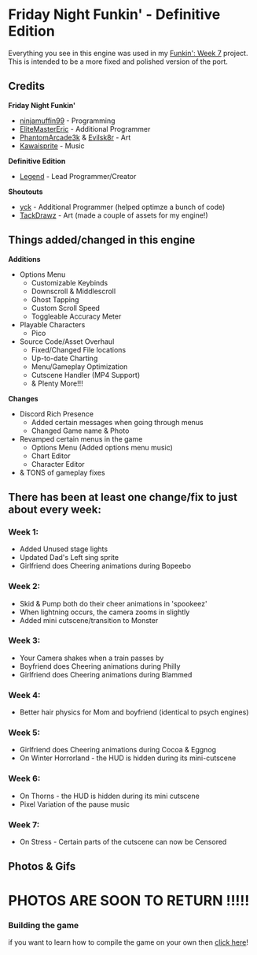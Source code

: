 # Friday Night Funkin' - Definitive Edition

Everything you see in this engine was used in my [Funkin': Week 7](https://github.com/LegendLOL/Funkin-Week7) project. This is intended to be a more fixed and polished version of the port.

## Credits
**Friday Night Funkin'**
- [ninjamuffin99](https://twitter.com/ninja_muffin99) - Programming
- [EliteMasterEric](https://twitter.com/EliteMasterEric) - Additional Programmer
- [PhantomArcade3k](https://twitter.com/phantomarcade3k?lang=en) & [Evilsk8r](https://twitter.com/evilsk8r) - Art
- [Kawaisprite](https://twitter.com/kawaisprite) - Music

**Definitive Edition**
- [Legend](https://twitter.com/AnimatingLegend) - Lead Programmer/Creator

**Shoutouts**
- [yck](https://github.com/YckenEhh) - Additional Programmer (helped optimze a bunch of code)
- [TackDrawz](https://www.youtube.com/channel/UCAPDPJuunLWQJzOXA_3yEfw) - Art (made a couple of assets for my engine!)

## Things added/changed in this engine
**Additions**
- Options Menu
    - Customizable Keybinds
    - Downscroll & Middlescroll
    - Ghost Tapping
    - Custom Scroll Speed
    - Toggleable Accuracy Meter
- Playable Characters
    - Pico
- Source Code/Asset Overhaul
    - Fixed/Changed File locations
    - Up-to-date Charting
    - Menu/Gameplay Optimization
    - Cutscene Handler (MP4 Support)
    - & Plenty More!!!

**Changes**
- Discord Rich Presence
    - Added certain messages when going through menus
    - Changed Game name & Photo
- Revamped certain menus in the game
    - Options Menu (Added options menu music)
    - Chart Editor
    - Character Editor
- & TONS of gameplay fixes

## There has been at least one change/fix to just about every week:
### Week 1:
* Added Unused stage lights
* Updated Dad's Left sing sprite
* Girlfriend does Cheering animations during Bopeebo
### Week 2:
* Skid & Pump both do their cheer animations in 'spookeez'
* When lightning occurs, the camera zooms in slightly
* Added mini cutscene/transition to Monster
### Week 3:
* Your Camera shakes when a train passes by
* Boyfriend does Cheering animations during Philly
* Girlfriend does Cheering animations during Blammed
### Week 4:
* Better hair physics for Mom and boyfriend (identical to psych engines)
### Week 5:
* Girlfriend does Cheering animations during Cocoa & Eggnog
* On Winter Horrorland - the HUD is hidden during its mini-cutscene
### Week 6:
* On Thorns - the HUD is hidden during its mini cutscene
* Pixel Variation of the pause music
### Week 7:
* On Stress - Certain parts of the cutscene can now be Censored

## Photos & Gifs

# PHOTOS ARE SOON TO RETURN !!!!!


### Building the game
if you want to learn how to compile the game on your own then [click here](https://github.com/AnimatingLegend/Funkin-Definitive-Edition/blob/experimental/docs/guides/building.md)!